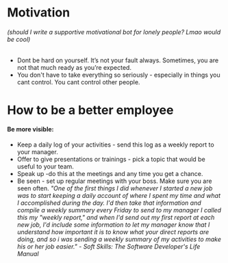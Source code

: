 # Motivation
###### (should I write a supportive motivational bot for lonely people? Lmao would be cool)
* Dont be hard on yourself. It’s not your fault always. Sometimes, you are not that much ready as you’re expected. 
* You don't have to take everything so seriously - especially in things you cant control. You cant control other people. 

# How to be a better employee
#### Be more visible:
* Keep a daily log of your activities - send this log as a weekly report to your manager.
* Offer to give presentations or trainings - pick a topic that would be useful to your team.
* Speak up -do this at the meetings and any time you get a chance.
* Be seen - set up regular meetings with your boss. Make sure you are seen often.
*"One of the first things I did whenever I started a new job was to start keeping a daily account of where I spent my time and what I accomplished during the day. I'd then take that information and compile a weekly summary every Friday to send to my manager I called this my "weekly report," and when I'd send out my first report at each new job, I'd include some information to let my manager know that I understand how important it is to know what your direct reports are doing, and so i was sending a weekly summary of my activities to make his or her job easier." - Soft Skills: The Software Developer's Life Manual*
